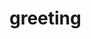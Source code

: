# greeting
<!DOCTYPE html>
<html lang="en">
<head>
<meta charset="UTF-8">
<title>Greet Visitor</title>
</head>
<body>

<script>
var visitorName = prompt("Please enter your name:");

var greeting = "Hello, " + visitorName + "! Welcome to our website!";

alert(greeting);
</script>

</body>
</html>

